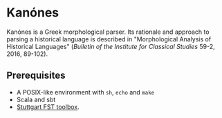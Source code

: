 # Kanónes

Kanónes is a Greek morphological parser.  Its rationale and approach to parsing a historical language is described in "Morphological Analysis of Historical Languages" (*Bulletin of the Institute for Classical Studies* 59-2, 2016, 89-102).


## Prerequisites

- A POSIX-like environment with `sh`, `echo` and `make`
- Scala and sbt
- [Stuttgart FST toolbox](http://www.cis.uni-muenchen.de/~schmid/tools/SFST/).
